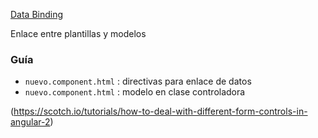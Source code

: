 [Data Binding](http://academia-binaria.com/databinding-el-flujo-de-datos-de-angular2/)

Enlace entre plantillas y modelos

### Guía
- `nuevo.component.html` : directivas para enlace de datos
- `nuevo.component.html` : modelo en clase controladora

(https://scotch.io/tutorials/how-to-deal-with-different-form-controls-in-angular-2)
